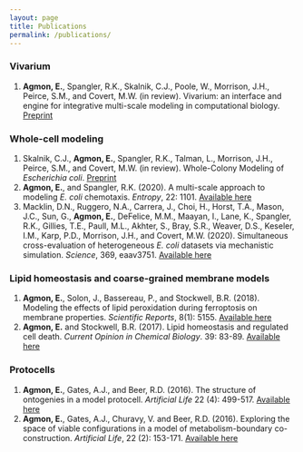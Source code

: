 ```yaml
---
layout: page
title: Publications
permalink: /publications/
---
```


### Vivarium
1. **Agmon, E.**, Spangler, R.K., Skalnik, C.J., Poole, W., Morrison, J.H.,  Peirce, S.M., and Covert, M.W. (in review). Vivarium: an interface and engine for integrative multi-scale modeling in computational biology. [Preprint](https://www.biorxiv.org/content/10.1101/2021.04.27.441657v1)

### Whole-cell modeling
1. Skalnik, C.J., **Agmon, E.**, Spangler, R.K., Talman, L., Morrison, J.H., Peirce, S.M., and Covert, M.W. (in review). Whole-Colony Modeling of _Escherichia coli_. [Preprint](https://www.biorxiv.org/content/10.1101/2021.04.27.441666v1)
2. **Agmon, E.**, and Spangler, R.K. (2020). A multi-scale approach to modeling _E. coli_ chemotaxis. _Entropy_, 22: 1101. [Available here](https://www.mdpi.com/1099-4300/22/10/1101)
3. Macklin, D.N., Ruggero, N.A., Carrera, J., Choi, H., Horst, T.A., Mason, J.C., Sun, G., **Agmon, E.**, DeFelice, M.M., Maayan, I., Lane, K., Spangler, R.K., Gillies, T.E., Paull, M.L., Akhter, S., Bray, S.R., Weaver, D.S., Keseler, I.M., Karp, P.D., Morrison, J.H., and Covert, M.W. (2020). Simultaneous cross-evaluation of heterogeneous _E. coli_ datasets via mechanistic simulation. _Science_, 369, eaav3751. [Available here](https://science.sciencemag.org/content/369/6502/eaav3751.abstract)

### Lipid homeostasis and coarse-grained membrane models
1. **Agmon, E.**, Solon, J., Bassereau, P., and Stockwell, B.R. (2018). Modeling the effects of lipid peroxidation during ferroptosis on membrane properties. _Scientific Reports_, 8(1): 5155. [Available here](https://www.nature.com/articles/s41598-018-23408-0)
2. **Agmon, E.** and Stockwell, B.R. (2017). Lipid homeostasis and regulated cell death. _Current Opinion in Chemical Biology_. 39: 83-89. [Available here](https://www.sciencedirect.com/science/article/abs/pii/S1367593117300650)

### Protocells
1. **Agmon, E.**, Gates, A.J., and Beer, R.D. (2016). The structure of ontogenies in a model protocell. _Artificial Life_ 22 (4): 499-517. [Available here](https://drive.google.com/open?id=0B6V70xlycys7YXlCT2ZpbUo1QVU)
2. **Agmon, E.**, Gates, A.J., Churavy, V. and Beer, R.D. (2016). Exploring the space of viable configurations in a model of metabolism-boundary co-construction. _Artificial Life_, 22 (2): 153-171. [Available here](https://drive.google.com/open?id=0B6V70xlycys7a2dCWGdOMXplcm8)
